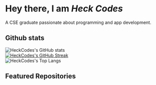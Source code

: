 # Hey there, I am *Heck Codes*

A CSE graduate passionate about programming and app development.

## Github stats
![HeckCodes's GitHub stats](https://github-readme-stats.vercel.app/api?username=HeckCodes&count_private=true&show_icons=true&theme=tokyonight)<br>
[![HeckCodes's GitHub Streak](https://github-readme-streak-stats.herokuapp.com?user=HeckCodes&theme=tokyonight)](https://git.io/streak-stats)<br>
![HeckCodes's Top Langs](https://github-readme-stats.vercel.app/api/top-langs/?username=HeckCodes&langs_count=10&layout=compact&theme=tokyonight)

## Featured Repositories
